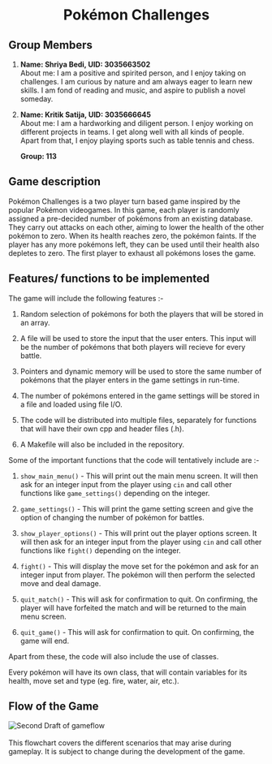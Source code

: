 # <h1 align = "center"> Pokémon Challenges </h1>
## Group Members
  
 1. **Name: Shriya Bedi, UID: 3035663502** <br>
    About me: I am a positive and spirited person, and I enjoy taking on challenges. I am curious by nature and am always eager to learn new skills. I am fond of reading and music, and aspire to publish a novel someday.
 2. **Name: Kritik Satija, UID: 3035666645** <br>
    About me: I am a hardworking and diligent person. I enjoy working on different projects in teams. I get along well with all kinds of people. Apart from that, I enjoy playing sports such as table tennis and chess.
    
    **Group: 113**

## Game description

Pokémon Challenges is a two player turn based game inspired by the popular Pokémon videogames. In this game, each player is randomly assigned a pre-decided number of pokémons from an existing database. They carry out attacks on each other, aiming to lower the health of the other pokémon to zero. When its health reaches zero, the pokémon faints. If the player has any more pokémons left, they can be used until their health also depletes to zero. The first player to exhaust all pokémons loses the game.

## Features/ functions to be implemented

The game will include the following features :-

   1. Random selection of pokémons for both the players that will be stored in an array.
   
   2. A file will be used to store the input that the user enters. This input will be the number of pokémons that both players will recieve for every battle.
   
   3. Pointers and dynamic memory will be used to store the same number of pokémons that the player enters in the game settings in run-time.
   
   4. The number of pokémons entered in the game settings will be stored in a file and loaded using file I/O.
   
   5. The code will be distributed into multiple files, separately for functions that will have their own cpp and header files (.h).
   
   6. A Makefile will also be included in the repository.

Some of the important functions that the code will tentatively include are :-
   1. `show_main_menu()` - This will print out the main menu screen. It will then ask for an integer input from the player using `cin` and call other functions like `game_settings()` depending on the integer. 
   
   2. `game_settings()` - This will print the game setting screen and give the option of changing the number of pokémon for battles.
   
   3. `show_player_options()` - This will print out the player options screen. It will then ask for an integer input from the player using `cin` and call other functions like `fight()` depending on the integer.
   
   4. `fight()` - This will display the move set for the pokémon and ask for an integer input from player. The pokémon will then perform the selected move and deal damage.
   
   5. `quit_match()` - This will ask for confirmation to quit. On confirming, the player will have forfeited the match and will be returned to the main menu screen.
   
   6. `quit_game()` - This will ask for confirmation to quit. On confirming, the game will end.

Apart from these, the code will also include the use of classes. 

Every pokémon will have its own class, that will contain variables for its health, move set and type (eg. fire, water, air, etc.).

## Flow of the Game

![Second Draft of gameflow](https://raw.githubusercontent.com/satijakritik/images/master/pokémon_second_draft_flowchart.png?token=ANKJCU6T3YFFLYFM5C6HK2C6TGJX6)
<br>
<br>
This flowchart covers the different scenarios that may arise during gameplay. It is subject to change during the development of the game.
